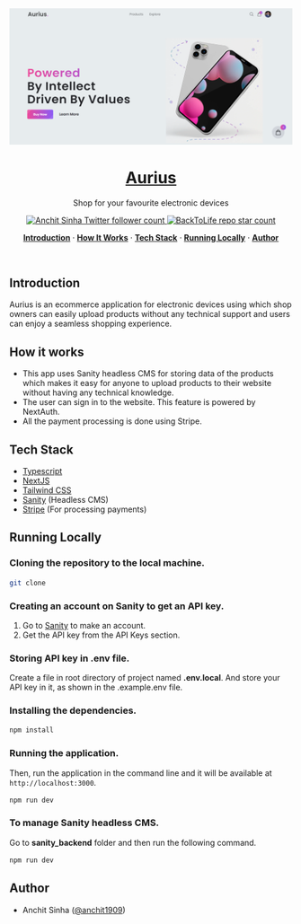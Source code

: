 <a href="https://aurius-ecommerce.vercel.app/">
  <img alt="Aurius - Ecommerce Website" src="/public/screenshot.png">
    <h1 align="center">Aurius</h1>
</a>

<p align="center">
  Shop for your favourite electronic devices
</p>

<p align="center">
  <a href="https://twitter.com/anchit1909" target="_blank">
    <img src="https://img.shields.io/twitter/follow/anchit1909?style=flat&label=anchit1909&logo=twitter&color=0bf&logoColor=fff" alt="Anchit Sinha Twitter follower count" />
  </a>
  <a href="https://github.com/Anchit1909/aurius-ecommerce-website" target="_blank">
    <img src="https://img.shields.io/github/stars/Anchit1909/aurius-ecommerce-website?label=Anchit1909%2FBackToLife" alt="BackToLife repo star count" />
  </a>
</p>

<p align="center">
  <a href="#introduction"><strong>Introduction</strong></a> ·
  <a href="#how-it-works"><strong>How It Works</strong></a> ·
  <a href="#tech-stack"><strong>Tech Stack</strong></a> ·
  <a href="#running-locally"><strong>Running Locally</strong></a> ·
  <a href="#author"><strong>Author</strong></a>
</p>
<br/>

## Introduction

Aurius is an ecommerce application for electronic devices using which shop owners can easily upload products without any technical support and users can enjoy a seamless shopping experience.

## How it works

- This app uses Sanity headless CMS for storing data of the products which makes it easy for anyone to upload products to their website without having any technical knowledge.
- The user can sign in to the website. This feature is powered by NextAuth.
- All the payment processing is done using Stripe.

## Tech Stack

- [Typescript](https://www.typescriptlang.org/)
- [NextJS](https://nextjs.org/)
- [Tailwind CSS](https://tailwindcss.com/)
- [Sanity](https://www.sanity.io/) (Headless CMS)
- [Stripe](https://stripe.com/) (For processing payments)

## Running Locally

### Cloning the repository to the local machine.

```bash
git clone
```

### Creating an account on Sanity to get an API key.

1. Go to [Sanity](https://www.sanity.io/) to make an account.
2. Get the API key from the API Keys section.

### Storing API key in .env file.

Create a file in root directory of project named **.env.local**. And store your API key in it, as shown in the .example.env file.

### Installing the dependencies.

```bash
npm install
```

### Running the application.

Then, run the application in the command line and it will be available at `http://localhost:3000`.

```bash
npm run dev
```

### To manage Sanity headless CMS.

Go to **sanity_backend** folder and then run the following command.

```bash
npm run dev
```

## Author

- Anchit Sinha ([@anchit1909](https://twitter.com/anchit1909))
